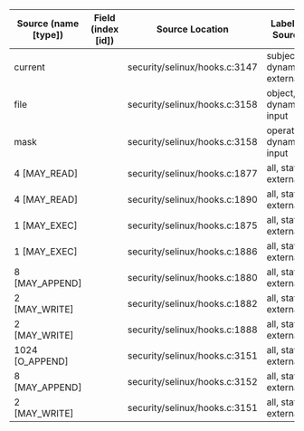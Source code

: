 | Source (name [type]) | Field (index [id]) | Source Location               | Label at Source             |
|----------------------|--------------------|-------------------------------|-----------------------------|
| current              |                    | security/selinux/hooks.c:3147 | subject, dynamic, external  |
| file                 |                    | security/selinux/hooks.c:3158 | object, dynamic, input      |
| mask                 |                    | security/selinux/hooks.c:3158 | operation, dynamic, input   |
| 4 [MAY_READ]         |                    | security/selinux/hooks.c:1877 | all, static, external       |
| 4 [MAY_READ]         |                    | security/selinux/hooks.c:1890 | all, static, external       |
| 1 [MAY_EXEC]         |                    | security/selinux/hooks.c:1875 | all, static, external       |
| 1 [MAY_EXEC]         |                    | security/selinux/hooks.c:1886 | all, static, external       |
| 8 [MAY_APPEND]       |                    | security/selinux/hooks.c:1880 | all, static, external       |
| 2 [MAY_WRITE]        |                    | security/selinux/hooks.c:1882 | all, static, external       |
| 2 [MAY_WRITE]        |                    | security/selinux/hooks.c:1888 | all, static, external       |
| 1024 [O_APPEND]      |                    | security/selinux/hooks.c:3151 | all, static, external       |
| 8 [MAY_APPEND]       |                    | security/selinux/hooks.c:3152 | all, static, external       |
| 2 [MAY_WRITE]        |                    | security/selinux/hooks.c:3151 | all, static, external       |
